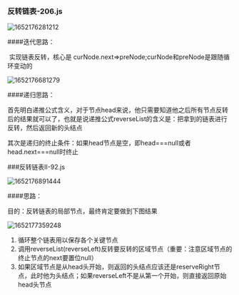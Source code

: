 ### 反转链表-206.js

![1652176281212](D:\web\算法\javascript-algorithm\链表\链表思路.assets\1652176281212.png)

####迭代思路：

​	实现链表反转，核心是 curNode.next=>preNode;curNode和preNode是跟随循环变动的

![1652176681279](D:\web\算法\javascript-algorithm\链表\链表思路.assets\1652176681279.png)

####递归思路：

​	首先明白递推公式含义，对于节点head来说，他只需要知道他之后所有节点反转后的结果就可以了，也就是说递推公式reverseList的含义是：把拿到的链表进行反转，然后返回新的头结点

​	其次是递归的终止条件：如果head节点是空，即head===null或者head.next===null时终止 

###反转链表II-92.js

![1652176891444](D:\web\算法\javascript-algorithm\链表\链表思路.assets\1652176891444.png)

####思路：

目的：反转链表的局部节点，最终肯定要做到下图结果

![1652177359248](D:\web\算法\javascript-algorithm\链表\链表思路.assets\1652177359248.png)

1. 循环整个链表用以保存各个关键节点
2. 调用reverseList(reverseLeft)反转要反转的区域节点（重要：注意区域节点的终止节点的next要置位null）
3. 如果区域节点是从head头开始，则返回的头结点应该还是reserveRight节点，此时他为头结点；如果reverseLeft不是从第一个开始，则直接返回原始head头节点